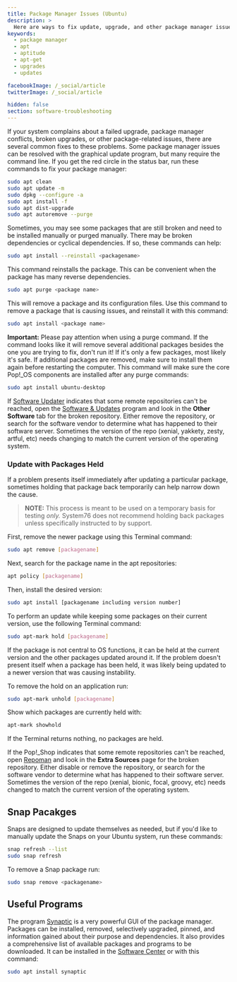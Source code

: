 ```yaml
---
title: Package Manager Issues (Ubuntu)
description: >
  Here are ways to fix update, upgrade, and other package manager issues.
keywords:
  - package manager
  - apt
  - aptitude
  - apt-get
  - upgrades
  - updates

facebookImage: /_social/article
twitterImage: /_social/article

hidden: false
section: software-troubleshooting
---
```


If your system complains about a failed upgrade, package manager conflicts, broken upgrades, or other package-related issues, there are several common fixes to these problems.  Some package manager issues can be resolved with the graphical update program, but many require the command line.  If you get the red circle in the status bar, run these commands to fix your package manager:

```bash
sudo apt clean
sudo apt update -m
sudo dpkg --configure -a
sudo apt install -f
sudo apt dist-upgrade
sudo apt autoremove --purge
```

Sometimes, you may see some packages that are still broken and need to be installed manually or purged manually.  There may be broken dependencies or cyclical dependencies.  If so, these commands can help:

```bash
sudo apt install --reinstall <packagename>
```

This command reinstalls the package.  This can be convenient when the package has many reverse dependencies.

```bash
sudo apt purge <package name>
```

This will remove a package and its configuration files.  Use this command to remove a package that is causing issues, and reinstall it with this command:

```bash
sudo apt install <package name>
```

**Important:** Please pay attention when using a purge command.  If the command looks like it will remove several additional packages besides the one you are trying to fix, don't run it!  If it's only a few packages, most likely it's safe.  If additional packages are removed, make sure to install them again before restarting the computer.  This command will make sure the core Pop!_OS components are installed after any purge commands:

```bash
sudo apt install ubuntu-desktop
```

If <u>Software Updater</u> indicates that some remote repositories can't be reached, open the <u>Software & Updates</u> program and look in the **Other Software** tab for the broken repository.  Either remove the repository, or search for the software vendor to determine what has happened to their software server.  Sometimes the version of the repo (xenial, yakkety, zesty, artful, etc) needs changing to match the current version of the operating system.

### Update with Packages Held

If a problem presents itself immediately after updating a particular package, sometimes holding that package back temporarily can help narrow down the cause.

> **NOTE:** This process is meant to be used on a temporary basis for testing *only.* System76 does not recommend holding back packages unless specifically instructed to by support.

First, remove the newer package using this Terminal command:

```bash
sudo apt remove [packagename]
```

Next, search for the package name in the apt repositories:

```bash
apt policy [packagename]
```

Then, install the desired version:

```bash
sudo apt install [packagename including version number]
```

To perform an update while keeping some packages on their current version, use the following Terminal command:

```bash
sudo apt-mark hold [packagename]
```

If the package is not central to OS functions, it can be held at the current version and the other packages updated around it. If the problem doesn't present itself when a package has been held, it was likely being updated to a newer version that was causing instability.

To remove the hold on an application run:

```bash
sudo apt-mark unhold [packagename]
```

Show which packages are currently held with:

```bash
apt-mark showhold
```

If the Terminal returns nothing, no packages are held.

If the Pop!_Shop indicates that some remote repositories can't be reached, open [Repoman](/articles/manage-repos-pop) and look in the **Extra Sources** page for the broken repository.  Either disable or remove the repository, or search for the software vendor to determine what has happened to their software server. Sometimes the version of the repo (xenial, bionic, focal, groovy, etc) needs changed to match the current version of the operating system.

## Snap Pacakges

Snaps are designed to update themselves as needed, but if you'd like to manually update the Snaps on your Ubuntu system, run these commands:

```bash
snap refresh --list
sudo snap refresh 
```

To remove a Snap package run:

```bash
sudo snap remove <packagename>
```

## Useful Programs

The program <u>Synaptic</u> is a very powerful GUI of the package manager.  Packages can be installed, removed, selectively upgraded, pinned, and information gained about their purpose and dependencies.  It also provides a comprehensive list of available packages and programs to be downloaded.  It can be installed in the <u>Software Center</u> or with this command:

```bash
sudo apt install synaptic
```
